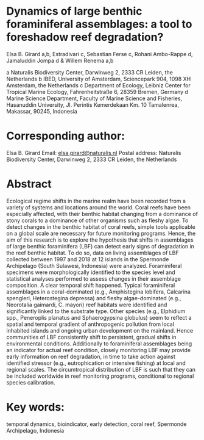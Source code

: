 # Dynamics of large benthic foraminiferal assemblages: a tool to foreshadow reef degradation?

Elsa B. Girard a,b, Estradivari c, Sebastian Ferse c, Rohani Ambo-Rappe d, Jamaluddin Jompa d & Willem Renema a,b

a Naturalis Biodiversity Center, Darwinweg 2, 2333 CR Leiden, the Netherlands
b IBED, University of Amsterdam, Sciencepark 904, 1098 XH Amsterdam, the Netherlands
c Department of Ecology, Leibniz Center for Tropical Marine Ecology, Fahrenheitstraße 6, 28359 Bremen, Germany
d Marine Science Department, Faculty of Marine Science and Fisheries, Hasanuddin University, Jl. Perintis Kemerdekaan Km. 10 Tamalenrea, Makassar, 90245, Indonesia

# Corresponding author: 
Elsa B. Girard 
Email: elsa.girard@naturalis.nl
Postal address: Naturalis Biodiversity Center, Darwinweg 2, 2333 CR Leiden, the Netherlands

# Abstract

Ecological regime shifts in the marine realm have been recorded from a variety of systems and locations around the world. Coral reefs have been especially affected, with their benthic habitat changing from a dominance of stony corals to a dominance of other organisms such as fleshy algae. To detect changes in the benthic habitat of coral reefs, simple tools applicable on a global scale are necessary for future monitoring programs. Hence, the aim of this research is to explore the hypothesis that shifts in assemblages of large benthic foraminifera (LBF) can detect early signs of degradation in the reef benthic habitat. To do so, data on living assemblages of LBF collected between 1997 and 2018 at 12 islands in the Spermonde Archipelago (South Sulawesi, Indonesia) were analyzed. Foraminiferal specimens were morphologically identified to the species level and statistical analyses performed to assess changes in their assemblage composition. A clear temporal shift happened. Typical foraminiferal assemblages in a coral-dominated (e.g., Amphistegina lobifera, Calcarina spengleri, Heterostegina depressa) and fleshy algae-dominated (e.g., Neorotalia gaimardi, C. mayori) reef habitats were identified and significantly linked to the substrate type. Other species (e.g., Elphidium spp., Peneroplis planatus and Sphaerogypsina globulus) seem to reflect a spatial and temporal gradient of anthropogenic pollution from local inhabited islands and ongoing urban development on the mainland. Hence communities of LBF consistently shift to persistent, gradual shifts in environmental conditions. Additionally to foraminiferal assemblages being an indicator for actual reef condition, closely monitoring LBF may provide early information on reef degradation, in time to take action against identified stressor (e.g., eutrophication or intensive fishing) at local and regional scales. The circumtropical distribution of LBF is such that they can be included worldwide in reef monitoring programs, conditional to regional species calibration. 

# Key words: 
temporal dynamics, bioindicator, early detection, coral reef, Spermonde Archipelago, Indonesia

